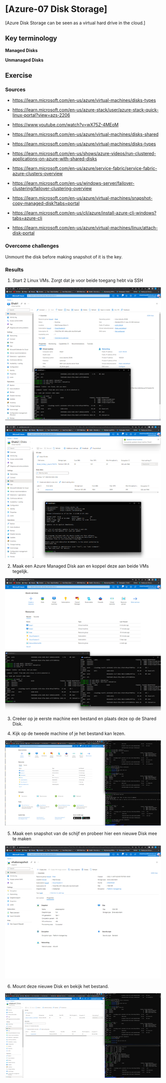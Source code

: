 # [Azure-07 Disk Storage]
[Azure Disk Storage can be seen as a virtual hard drive in the cloud.]

## Key terminology

**Managed Disks**

**Unmanaged Disks**

## Exercise
### Sources

- https://learn.microsoft.com/en-us/azure/virtual-machines/disks-types

- https://learn.microsoft.com/en-us/azure-stack/user/azure-stack-quick-linux-portal?view=azs-2206

- https://www.youtube.com/watch?v=wX75Z-4MEoM

- https://learn.microsoft.com/en-us/azure/virtual-machines/disks-shared

- https://learn.microsoft.com/en-us/azure/virtual-machines/disks-types

- https://learn.microsoft.com/en-us/shows/azure-videos/run-clustered-applications-on-azure-with-shared-disks

- https://learn.microsoft.com/en-us/azure/service-fabric/service-fabric-azure-clusters-overview

- https://learn.microsoft.com/en-us/windows-server/failover-clustering/failover-clustering-overview

- https://learn.microsoft.com/en-us/azure/virtual-machines/snapshot-copy-managed-disk?tabs=portal

- https://learn.microsoft.com/en-us/cli/azure/install-azure-cli-windows?tabs=azure-cli

- https://learn.microsoft.com/en-us/azure/virtual-machines/linux/attach-disk-portal

### Overcome challenges
Unmount the disk before making snapshot of it is the key.

### Results
1. Start 2 Linux VMs. Zorgt dat je voor beide toegang hebt via SSH

![Creating the VMs1](https://github.com/Techgrounds-Cloud-9/cloud-9-EhabRihawi985/blob/main/00_includes/Cloud/Exercise%207%20vm1.png)

![Creating the VM2](https://github.com/Techgrounds-Cloud-9/cloud-9-EhabRihawi985/blob/main/00_includes/Cloud/Exercise%207%20vm2.png)

2. Maak een Azure Managed Disk aan en koppel deze aan beide VMs tegelijk.

![Creating the disk and mount it](https://github.com/Techgrounds-Cloud-9/cloud-9-EhabRihawi985/blob/main/00_includes/Cloud/Exercise%207%20Mounting%20disk%20to%20both%20VMs.png)

3. Creëer op je eerste machine een bestand en plaats deze op de Shared Disk.

4. Kijk op de tweede machine of je het bestand kan lezen.

![Creating the file and read it from the second VM](https://github.com/Techgrounds-Cloud-9/cloud-9-EhabRihawi985/blob/main/00_includes/Cloud/Exercise%207%20reading%20the%20file%20on%20the%20second%20vm.png)

5. Maak een snapshot van de schijf en probeer hier een nieuwe Disk mee te maken

![Creating snapshot](https://github.com/Techgrounds-Cloud-9/cloud-9-EhabRihawi985/blob/main/00_includes/Cloud/Exercise%207%20snapshot.png)

6. Mount deze nieuwe Disk en bekijk het bestand. 

![Mount the shared disk and read the content](https://github.com/Techgrounds-Cloud-9/cloud-9-EhabRihawi985/blob/main/00_includes/Cloud/Mounting%20the%20shared%20disk%20and%20view%20the%20file%20content.png)